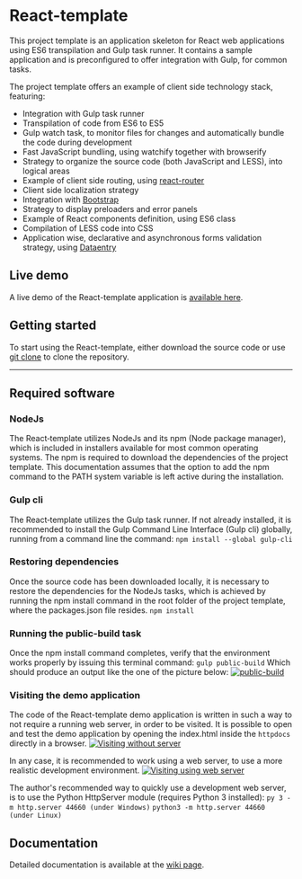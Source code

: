 # React-template
This project template is an application skeleton for React web applications using ES6 transpilation and Gulp task runner.
It contains a sample application and is preconfigured to offer integration with Gulp, for common tasks.

The project template offers an example of client side technology stack, featuring:
* Integration with Gulp task runner
* Transpilation of code from ES6 to ES5
* Gulp watch task, to monitor files for changes and automatically bundle the code during development
* Fast JavaScript bundling, using watchify together with browserify
* Strategy to organize the source code (both JavaScript and LESS), into logical areas
* Example of client side routing, using [react-router](https://github.com/reactjs/react-router)
* Client side localization strategy
* Integration with [Bootstrap](http://getbootstrap.com/)
* Strategy to display preloaders and error panels
* Example of React components definition, using ES6 class
* Compilation of LESS code into CSS
* Application wise, declarative and asynchronous forms validation strategy, using [Dataentry](https://github.com/RobertoPrevato/DataEntry)

## Live demo
A live demo of the React-template application is [available here](http://ugrose.com/content/demos/react-template/index.html).

## Getting started
To start using the React-template, either download the source code or use [git clone](https://git-scm.com/docs/git-clone) to clone the repository.

***

## Required software

### NodeJs
The React‑template utilizes NodeJs and its npm (Node package manager), which is included in installers available for most common operating systems. The npm is required to download the dependencies of the project template. This documentation assumes that the option to add the npm command to the PATH system variable is left active during the installation.

### Gulp cli
The React‑template utilizes the Gulp task runner. If not already installed, it is recommended to install the Gulp Command Line Interface (Gulp cli) globally, running from a command line the command:
`npm install --global gulp-cli`

### Restoring dependencies
Once the source code has been downloaded locally, it is necessary to restore the dependencies for the NodeJs tasks, which is achieved by running the npm install command in the root folder of the project template, where the packages.json file resides.
`npm install`

### Running the public-build task
Once the npm install command completes, verify that the environment works properly by issuing this terminal command:
`gulp public-build`
Which should produce an output like the one of the picture below:
[![public-build](http://ugrose.com/content/demos/react-template/images/gulp-build.png)](http://ugrose.com/content/demos/react-template/images/gulp-build.png)

### Visiting the demo application
The code of the React-template demo application is written in such a way to not require a running web server, in order to be visited.
It is possible to open and test the demo application by opening the index.html inside the `httpdocs` directly in a browser.
[![Visiting without server](http://ugrose.com/content/demos/react-template/images/test-without-server.png)](http://ugrose.com/content/demos/react-template/images/test-without-server.png)

In any case, it is recommended to work using a web server, to use a more realistic development environment.
[![Visiting using web server](http://ugrose.com/content/demos/react-template/images/test-with-server.png)](http://ugrose.com/content/demos/react-template/images/test-with-server.png)

The author's recommended way to quickly use a development web server, is to use the Python HttpServer module (requires Python 3 installed):
`py 3 -m http.server 44660 (under Windows)`
`python3 -m http.server 44660 (under Linux)`

## Documentation
Detailed documentation is available at the [wiki page](https://github.com/RobertoPrevato/React-template/wiki).

